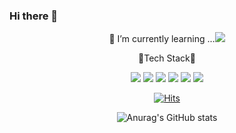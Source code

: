 ### Hi there 👋

<!--
**junghyun2ee/junghyun2ee** is a ✨ _special_ ✨ repository because its `README.md` (this file) appears on your GitHub profile.

Here are some ideas to get you started:

- 🔭 I’m currently working on ...
- 🌱 I’m currently learning ...
- 👯 I’m looking to collaborate on ...
- 🤔 I’m looking for help with ...
- 💬 Ask me about ...
- 📫 How to reach me: ...
- 😄 Pronouns: ...
- ⚡ Fun fact: ...
-->


 <div align=center>
 🌱 I’m currently learning ...<img src="https://img.shields.io/badge/IOS-000000?style=flat-square&logo=IOS&logoColor=white"/>  
 
 
 🔭Tech Stack🔭  
 
 
<img src="https://img.shields.io/badge/Swift-3359DF?style=flat-square&logo=Swift&logoColor=white"/>
<img src="https://img.shields.io/badge/Java-007396?style=flat-square&logo=Java&logoColor=white"/>  
 

<img src="https://img.shields.io/badge/Spring Boot-6DB33F?style=flat-square&logo=SpringBoot&logoColor=white"/>
<img src="https://img.shields.io/badge/ReactiveX-B7178C?style=flat-square&logo=ReactiveX&logoColor=white"/>  
 
<img src="https://img.shields.io/badge/Amazon AWS-232F3E?style=flat-square&logo=AmazonAWS&logoColor=white"/>
<img src="https://img.shields.io/badge/Firebase-FFCA28?style=flat-square&logo=Firebase&logoColor=white"/>  

 

 
[![Hits](https://hits.seeyoufarm.com/api/count/incr/badge.svg?url=https%3A%2F%2Fgithub.com%2Fjunghyun2ee&count_bg=%233DC85B&title_bg=%23640C0C&icon=&icon_color=%23E7E7E7&title=hits&edge_flat=false)](https://hits.seeyoufarm.com)  
 
 ![Anurag's GitHub stats](https://github-readme-stats.vercel.app/api?username=junghyun2ee&show_icons=true&theme=cobalt)  
 
 
</div>

